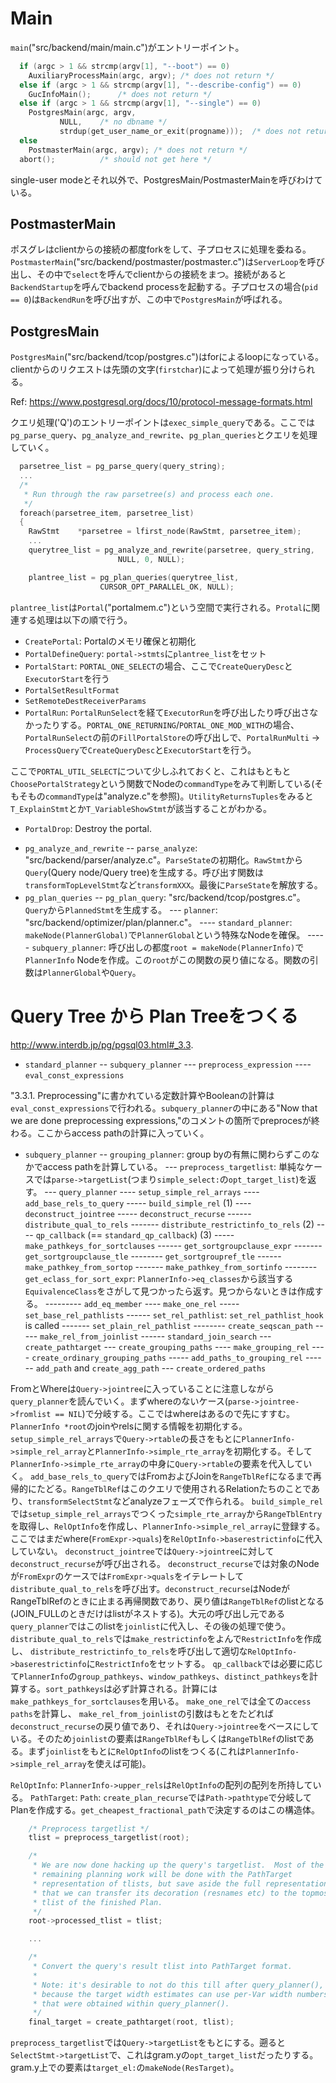 # Main

`main`("src/backend/main/main.c")がエントリーポイント。

```c
  if (argc > 1 && strcmp(argv[1], "--boot") == 0)
    AuxiliaryProcessMain(argc, argv); /* does not return */
  else if (argc > 1 && strcmp(argv[1], "--describe-config") == 0)
    GucInfoMain();      /* does not return */
  else if (argc > 1 && strcmp(argv[1], "--single") == 0)
    PostgresMain(argc, argv,
           NULL,    /* no dbname */
           strdup(get_user_name_or_exit(progname)));  /* does not return */
  else
    PostmasterMain(argc, argv); /* does not return */
  abort();          /* should not get here */
```

single-user modeとそれ以外で、PostgresMain/PostmasterMainを呼びわけている。

## PostmasterMain

ポスグレはclientからの接続の都度forkをして、子プロセスに処理を委ねる。`PostmasterMain`("src/backend/postmaster/postmaster.c")は`ServerLoop`を呼び出し、その中で`select`を呼んでclientからの接続をまつ。接続があると`BackendStartup`を呼んでbackend processを起動する。子プロセスの場合(`pid == 0`)は`BackendRun`を呼び出すが、この中で`PostgresMain`が呼ばれる。

## PostgresMain

`PostgresMain`("src/backend/tcop/postgres.c")はforによるloopになっている。clientからのリクエストは先頭の文字(`firstchar`)によって処理が振り分けられる。

Ref: https://www.postgresql.org/docs/10/protocol-message-formats.html

クエリ処理('Q')のエントリーポイントは`exec_simple_query`である。ここでは`pg_parse_query`、`pg_analyze_and_rewrite`、`pg_plan_queries`とクエリを処理していく。

```c
  parsetree_list = pg_parse_query(query_string);
  ...
  /*
   * Run through the raw parsetree(s) and process each one.
   */
  foreach(parsetree_item, parsetree_list)
  {
    RawStmt    *parsetree = lfirst_node(RawStmt, parsetree_item);
    ...
    querytree_list = pg_analyze_and_rewrite(parsetree, query_string,
                        NULL, 0, NULL);

    plantree_list = pg_plan_queries(querytree_list,
                    CURSOR_OPT_PARALLEL_OK, NULL);

```

`plantree_list`は`Portal`("portalmem.c")という空間で実行される。`Protal`に関連する処理は以下の順で行う。

* `CreatePortal`: Portalのメモリ確保と初期化
* `PortalDefineQuery`: `portal->stmts`に`plantree_list`をセット
* `PortalStart`: `PORTAL_ONE_SELECT`の場合、ここで`CreateQueryDesc`と`ExecutorStart`を行う
* `PortalSetResultFormat`
* `SetRemoteDestReceiverParams`
* `PortalRun`: `PortalRunSelect`を経て`ExecutorRun`を呼び出したり呼び出さなかったりする。`PORTAL_ONE_RETURNING`/`PORTAL_ONE_MOD_WITH`の場合、`PortalRunSelect`の前の`FillPortalStore`の呼び出しで、`PortalRunMulti` -> `ProcessQuery`で`CreateQueryDesc`と`ExecutorStart`を行う。

ここで`PORTAL_UTIL_SELECT`について少しふれておくと、これはもともと`ChoosePortalStrategy`という関数でNodeの`commandType`をみて判断している(そもそもの`commandType`は"analyze.c"を参照)。`UtilityReturnsTuples`をみると`T_ExplainStmt`とか`T_VariableShowStmt`が該当することがわかる。

* `PortalDrop`: Destroy the portal.

- `pg_analyze_and_rewrite`
-- `parse_analyze`: "src/backend/parser/analyze.c"。`ParseState`の初期化。`RawStmt`から`Query`(Query node/Query tree)を生成する。呼び出す関数は`transformTopLevelStmt`など`transformXXX`。最後に`ParseState`を解放する。
- `pg_plan_queries`
-- `pg_plan_query`: "src/backend/tcop/postgres.c"。`Query`から`PlannedStmt`を生成する。
--- `planner`: "src/backend/optimizer/plan/planner.c"。
---- `standard_planner`: `makeNode(PlannerGlobal)`で`PlannerGlobal`という特殊なNodeを確保。
----- `subquery_planner`: 呼び出しの都度`root = makeNode(PlannerInfo)`で`PlannerInfo` Nodeを作成。この`root`がこの関数の戻り値になる。関数の引数は`PlannerGlobal`や`Query`。

# Query Tree から Plan Treeをつくる

http://www.interdb.jp/pg/pgsql03.html#_3.3.

- `standard_planner`
-- `subquery_planner`
--- `preprocess_expression`
---- `eval_const_expressions`

"3.3.1. Preprocessing"に書かれている定数計算やBooleanの計算は`eval_const_expressions`で行われる。`subquery_planner`の中にある"Now that we are done preprocessing expressions,"のコメントの箇所でpreprocesが終わる。ここからaccess pathの計算に入っていく。

- `subquery_planner`
-- `grouping_planner`: group byの有無に関わらずこのなかでaccess pathを計算している。
--- `preprocess_targetlist`: 単純なケースでは`parse->targetList`(つまり`simple_select:`の`opt_target_list`)を返す。
--- `query_planner`
---- `setup_simple_rel_arrays`
---- `add_base_rels_to_query`
----- `build_simple_rel` (1)
---- `deconstruct_jointree`
----- `deconstruct_recurse`
------ `distribute_qual_to_rels`
------- `distribute_restrictinfo_to_rels` (2)
---- `qp_callback` (== `standard_qp_callback`) (3)
----- `make_pathkeys_for_sortclauses`
------ `get_sortgroupclause_expr`
------- `get_sortgroupclause_tle`
-------- `get_sortgroupref_tle`
------ `make_pathkey_from_sortop`
------- `make_pathkey_from_sortinfo`
-------- `get_eclass_for_sort_expr`: `PlannerInfo->eq_classes`から該当する`EquivalenceClass`をさがして見つかったら返す。見つからないときは作成する。
--------- `add_eq_member`
---- `make_one_rel`
----- `set_base_rel_pathlists`
------ `set_rel_pathlist`: `set_rel_pathlist_hook` is called
------- `set_plain_rel_pathlist`
-------- `create_seqscan_path`
----- `make_rel_from_joinlist`
------ `standard_join_search`
--- `create_pathtarget`
--- `create_grouping_paths`
---- `make_grouping_rel`
---- `create_ordinary_grouping_paths`
----- `add_paths_to_grouping_rel`
------ `add_path` and `create_agg_path`
--- `create_ordered_paths`

FromとWhereは`Query->jointree`に入っていることに注意しながら`query_planner`を読んでいく。まずwhereのないケース(`parse->jointree->fromlist == NIL`)で分岐する。ここではwhereはあるので先にすすむ。
`PlannerInfo *root`のjoinやrelsに関する情報を初期化する。
`setup_simple_rel_arrays`で`Query->rtable`の長さをもとに`PlannerInfo->simple_rel_array`と`PlannerInfo->simple_rte_array`を初期化する。そして`PlannerInfo->simple_rte_array`の中身に`Query->rtable`の要素を代入していく。
`add_base_rels_to_query`ではFromおよびJoinを`RangeTblRef`になるまで再帰的にたどる。`RangeTblRef`はこのクエリで使用されるRelationたちのことであり、`transformSelectStmt`などanalyzeフェーズで作られる。
`build_simple_rel`では`setup_simple_rel_arrays`でつくった`simple_rte_array`から`RangeTblEntry`を取得し、`RelOptInfo`を作成し、`PlannerInfo->simple_rel_array`に登録する。ここではまだwhere(`FromExpr->quals`)を`RelOptInfo->baserestrictinfo`に代入していない。
`deconstruct_jointree`では`Query->jointree`に対して`deconstruct_recurse`が呼び出される。
`deconstruct_recurse`では対象のNodeが`FromExpr`のケースでは`FromExpr->quals`をイテレートして`distribute_qual_to_rels`を呼び出す。`deconstruct_recurse`はNodeがRangeTblRefのときに止まる再帰関数であり、戻り値は`RangeTblRef`のlistとなる(JOIN_FULLのときだけはlistがネストする)。大元の呼び出し元である`query_planner`ではこのlistを`joinlist`に代入し、その後の処理で使う。
`distribute_qual_to_rels`では`make_restrictinfo`をよんで`RestrictInfo`を作成し、
`distribute_restrictinfo_to_rels`を呼び出して適切な`RelOptInfo->baserestrictinfo`に`RestrictInfo`をセットする。
`qp_callback`では必要に応じて`PlannerInfo`の`group_pathkeys`、`window_pathkeys`、`distinct_pathkeys`を計算する。`sort_pathkeys`は必ず計算される。計算には`make_pathkeys_for_sortclauses`を用いる。
`make_one_rel`では全ての`access paths`を計算し、
`make_rel_from_joinlist`の引数はもとをたどれば`deconstruct_recurse`の戻り値であり、それは`Query->jointree`をベースにしている。そのため`joinlist`の要素は`RangeTblRef`もしくは`RangeTblRef`のlistである。まず`joinlist`をもとに`RelOptInfo`のlistをつくる(これは`PlannerInfo->simple_rel_array`を使えば可能)。

`RelOptInfo`: `PlannerInfo->upper_rels`は`RelOptInfo`の配列の配列を所持している。
`PathTarget`: 
`Path`: `create_plan_recurse`では`Path->pathtype`で分岐してPlanを作成する。`get_cheapest_fractional_path`で決定するのはこの構造体。

```c
    /* Preprocess targetlist */
    tlist = preprocess_targetlist(root);

    /*
     * We are now done hacking up the query's targetlist.  Most of the
     * remaining planning work will be done with the PathTarget
     * representation of tlists, but save aside the full representation so
     * that we can transfer its decoration (resnames etc) to the topmost
     * tlist of the finished Plan.
     */
    root->processed_tlist = tlist;

    ...

    /*
     * Convert the query's result tlist into PathTarget format.
     *
     * Note: it's desirable to not do this till after query_planner(),
     * because the target width estimates can use per-Var width numbers
     * that were obtained within query_planner().
     */
    final_target = create_pathtarget(root, tlist);
```

`preprocess_targetlist`では`Query->targetList`をもとにする。遡ると`SelectStmt->targetList`で、これはgram.yの`opt_target_list`だったりする。gram.y上での要素は`target_el:`の`makeNode(ResTarget)`。

